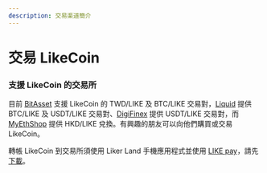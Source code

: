 ```yaml
---
description: 交易渠道簡介
---
```


# 交易 LikeCoin

### 支援 LikeCoin 的交易所 

目前 [BitAsset](https://www.bitasset.com) 支援 LikeCoin 的 TWD/LIKE 及 BTC/LIKE 交易對，[Liquid](https://www.liquid.com/) 提供 BTC/LIKE 及 USDT/LIKE 交易對、[DigiFinex](https://www.digifinex.com/) 提供 USDT/LIKE 交易對，而 [MyEthShop](https://www.myethshop.com) 提供 HKD/LIKE 兌換。有興趣的朋友可以向他們購買或交易 LikeCoin。 

轉帳 LikeCoin 到交易所須使用 Liker Land 手機應用程式並使用 [LIKE pay](https://docs.like.co/v/zh/user-guide/liker-land/like-pay)，請先[下載](https://like.co/in/getapp)。

